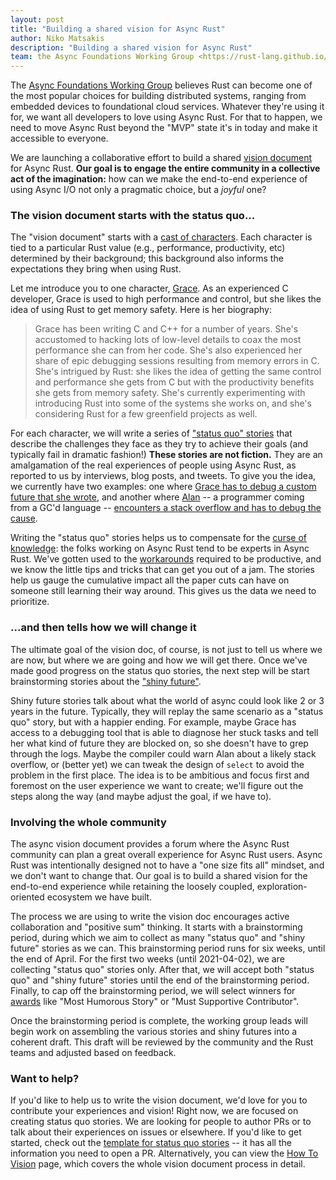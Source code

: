 ```yaml
---
layout: post
title: "Building a shared vision for Async Rust"
author: Niko Matsakis
description: "Building a shared vision for Async Rust"
team: the Async Foundations Working Group <https://rust-lang.github.io/wg-async-foundations/>
---
```


[wg]: https://rust-lang.github.io/wg-async-foundations/
[vd]: https://rust-lang.github.io/wg-async-foundations/vision.html#-the-vision
[sq]: https://rust-lang.github.io/wg-async-foundations/vision/status_quo.html
[sf]: https://rust-lang.github.io/wg-async-foundations/vision/shiny_future.html
[cc]: https://rust-lang.github.io/wg-async-foundations/vision/characters.html
[htv]: https://rust-lang.github.io/wg-async-foundations/vision/how_to_vision.html
[cok]: https://en.wikipedia.org/wiki/Curse_of_knowledge
[workarounds]: https://github.com/rust-lang/async-book/tree/a927107bfe501a44dde1560a5942b1471c11c71d/src/07_workarounds
[Grace]: https://rust-lang.github.io/wg-async-foundations/vision/characters/grace.html
[Alan]: https://rust-lang.github.io/wg-async-foundations/vision/characters/alan.html
[soflow]: https://rust-lang.github.io/wg-async-foundations/vision/status_quo/alan_runs_into_stack_trouble.html
[awards]: https://rust-lang.github.io/wg-async-foundations/vision/how_to_vision/awards.html
[gsq]: https://rust-lang.github.io/wg-async-foundations/vision/status_quo/grace_deploys_her_service.html
[template]: https://rust-lang.github.io/wg-async-foundations/vision/status_quo/template.html

The [Async Foundations Working Group][wg] believes Rust can become one of the most popular choices for building distributed systems, ranging from embedded devices to foundational cloud services. Whatever they're using it for, we want all developers to love using Async Rust. For that to happen, we need to move Async Rust beyond the "MVP" state it's in today and make it accessible to everyone.

We are launching a collaborative effort to build a shared [vision document][vd] for Async Rust. **Our goal is to engage the entire community in a collective act of the imagination:** how can we make the end-to-end experience of using Async I/O not only a pragmatic choice, but a _joyful_ one?

### The vision document starts with the status quo...

The "vision document" starts with a [cast of characters][cc]. Each character is tied to a particular Rust value (e.g., performance, productivity, etc) determined by their background; this background also informs the expectations they bring when using Rust. 

Let me introduce you to one character, [Grace]. As an experienced C developer, Grace is used to high performance and control, but she likes the idea of using Rust to get memory safety. Here is her biography:

> Grace has been writing C and C++ for a number of years. She's accustomed to hacking lots of low-level details to coax the most performance she can from her code. She's also experienced her share of epic debugging sessions resulting from memory errors in C. She's intrigued by Rust: she likes the idea of getting the same control and performance she gets from C but with the productivity benefits she gets from memory safety. She's currently experimenting with introducing Rust into some of the systems she works on, and she's considering Rust for a few greenfield projects as well.

For each character, we will write a series of ["status quo" stories][sq] that describe the challenges they face as they try to achieve their goals (and typically fail in dramatic fashion!) **These stories are not fiction.** They are an amalgamation of the real experiences of people using Async Rust, as reported to us by interviews, blog posts, and tweets. To give you the idea, we currently have two examples: one where [Grace has to debug a custom future that she wrote][gsq], and another where [Alan] -- a programmer coming from a GC'd language -- [encounters a stack overflow and has to debug the cause][soflow].

Writing the "status quo" stories helps us to compensate for the [curse of knowledge][cok]: the folks working on Async Rust tend to be experts in Async Rust. We've gotten used to the [workarounds] required to be productive, and we know the little tips and tricks that can get you out of a jam. The stories help us gauge the cumulative impact all the paper cuts can have on someone still learning their way around. This gives us the data we need to prioritize.

### ...and then tells how we will change it

The ultimate goal of the vision doc, of course, is not just to tell us where we are now, but where we are going and how  we will get there. Once we've made good progress on the status quo stories, the next step will be start brainstorming stories about the ["shiny future"][sf].

Shiny future stories talk about what the world of async could look like 2 or 3 years in the future. Typically, they will replay the same scenario as a "status quo" story, but with a happier ending. For example, maybe Grace has access to a debugging tool that is able to diagnose her stuck tasks and tell her what kind of future they are blocked on, so she doesn't have to grep through the logs. Maybe the compiler could warn Alan about a likely stack overflow, or (better yet) we can tweak the design of `select` to avoid the problem in the first place. The idea is to be ambitious and focus first and foremost on the user experience we want to create; we'll figure out the steps along the way (and maybe adjust the goal, if we have to).

### Involving the whole community

The async vision document provides a forum where the Async Rust community can plan a great overall experience for Async Rust users. Async Rust was intentionally designed not to have a "one size fits all" mindset, and we don't want to change that. Our goal is to build a shared vision for the end-to-end experience while retaining the loosely coupled, exploration-oriented ecosystem we have built.

The process we are using to write the vision doc encourages active collaboration and "positive sum" thinking. It starts with a brainstorming period, during which we aim to collect as many "status quo" and "shiny future" stories as we can. This brainstorming period runs for six weeks, until the end of April. For the first two weeks (until 2021-04-02), we are collecting "status quo" stories only. After that, we will accept both "status quo" and "shiny future" stories until the end of the brainstorming period. Finally, to cap off the brainstorming period, we will select winners for [awards] like "Most Humorous Story" or "Must Supportive Contributor". 

Once the brainstorming period is complete, the working group leads will begin work on assembling the various stories and shiny futures into a coherent draft. This draft will be reviewed by the community and the Rust teams and adjusted based on feedback.

### Want to help?

If you'd like to help us to write the vision document, we'd love for you to contribute your experiences and vision! Right now, we are focused on creating status quo stories. We are looking for people to author PRs or to talk about their experiences on issues or elsewhere. If you'd like to get started, check out the [template for status quo stories][template] -- it has all the information you need to open a PR. Alternatively, you can view the [How To Vision][htv] page, which covers the whole vision document process in detail.
